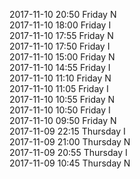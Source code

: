 2017-11-10 20:50 Friday  N  
2017-11-10 18:00 Friday  I  
2017-11-10 17:55 Friday  N  
2017-11-10 17:50 Friday  I  
2017-11-10 15:00 Friday  N  
2017-11-10 14:55 Friday  I  
2017-11-10 11:10 Friday  N  
2017-11-10 11:05 Friday  I  
2017-11-10 10:55 Friday  N  
2017-11-10 10:50 Friday  I  
2017-11-10 09:50 Friday  N  
2017-11-09 22:15 Thursday  I  
2017-11-09 21:00 Thursday  N  
2017-11-09 20:55 Thursday  I  
2017-11-09 10:45 Thursday  N  
